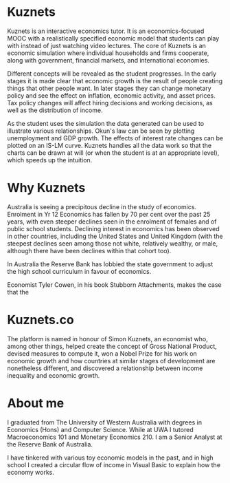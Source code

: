 # Kuznets
Kuznets is an interactive economics tutor. It is an economics-focused MOOC with a realistically specified economic model that students can play with instead of just watching video lectures. The core of Kuznets is an economic simulation where individual households and firms cooperate, along with government, financial markets, and international economies.

Different concepts will be revealed as the student progresses. In the early stages it is made clear that economic growth is the result of people creating things that other people want. In later stages they can change monetary policy and see the effect on inflation, economic activity, and asset prices. Tax policy changes will affect hiring decisions and working decisions, as well as the distribution of income.

As the student uses the simulation the data generated can be used to illustrate various relationships. Okun's law can be seen by plotting unemployment and GDP growth. The effects of interest rate changes can be plotted on an IS-LM curve. Kuznets handles all the data work so that the charts can be drawn at will (or when the student is at an appropriate level), which speeds up the intuition.

# Why Kuznets

Australia is seeing a precipitous decline in the study of economics. Enrolment in Yr 12 Economics has fallen by 70 per cent over the past 25 years, with even steeper declines seen in the enrolment of females and of public school students. Declining interest in economics has been observed in other countries, including the United States and United Kingdom (with the steepest declines seen among those not white, relatively wealthy, or male, although there have been declines within that cohort too).

In Australia the Reserve Bank has lobbied the state government to adjust the high school curriculum in favour of economics.

Economist Tyler Cowen, in his book Stubborn Attachments, makes the case that the


# Kuznets.co

The platform is named in honour of Simon Kuznets, an economist who, among other things, helped create the concept of Gross National Product, devised measures to compute it, won a Nobel Prize for his work on economic growth and how countries at similar stages of development are nonetheless different, and discovered a relationship between income inequality and economic growth.

# About me

I graduated from The University of Western Australia with degrees in Economics (Hons) and Computer Science. While at UWA I tutored Macroeconomics 101 and Monetary Economics 210. I am a Senior Analyst at the Reserve Bank of Australia.

I have tinkered with various toy economic models in the past, and in high school I created a circular flow of income in Visual Basic to explain how the economy works.
